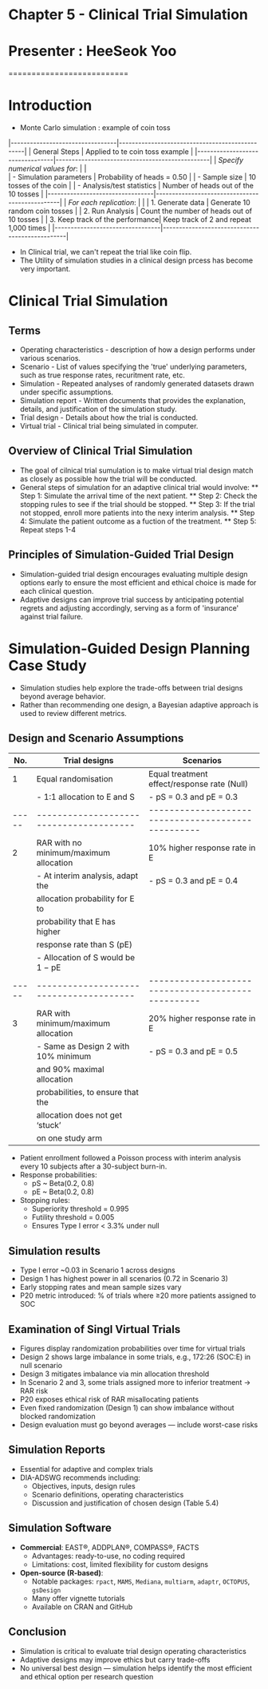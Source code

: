 # Chapter 5 - Clinical Trial Simulation

# Presenter : HeeSeok Yoo

==========================

# **Introduction** 


- Monte Carlo simulation : example of coin toss 

|---------------------------------|------------------------------------------------|
| General Steps                   | Applied to te coin toss example                |
|---------------------------------|------------------------------------------------|
| *Specify numerical values for*: |                                                |                                
| - Simulation parameters         | Probability of heads = 0.50                    |
| - Sample size                   | 10 tosses of the coin                          |
| - Analysis/test statistics      | Number of heads out of the 10 tosses           |
|---------------------------------|------------------------------------------------|
| *For each replication*:         |                                                |
| 1. Generate data                | Generate 10 random coin tosses                 |
| 2. Run Analysis                 | Count the number of heads out of 10 tosses     |
| 3. Keep track of the performance| Keep track of 2 and repeat 1,000 times         |
|---------------------------------|------------------------------------------------|

* In Clinical trial, we can't repeat the trial like coin flip. 
* The Utility of simulation studies in a clinical design prcess has become very important.



# Clinical Trial Simulation

## Terms

* Operating characteristics - description of how a design performs under various scenarios.
* Scenario - List of values specifying the 'true' underlying parameters, such as true response rates, recuritment rate, etc. 
* Simulation - Repeated analyses of randomly generated datasets drawn under specific assumptions.
* Simulation report - Written documents that provides the explanation, details, and justification of the simulation study.
* Trial design - Details about how the trial is conducted.
* Virtual trial - Clinical trial being simulated in computer.

## Overview of Clinical Trial Simulation

* The goal of cilnical trial sumulation is to make virtual trial design match as closely as possible how the trial will be conducted.
* General steps of simulation for an adaptive clinical trial would involve:
  ** Step 1: Simulate the arrival time of the next patient.
  ** Step 2: Check the stopping rules to see if the trial should be stopped.
  ** Step 3: If the trial not stopped, enroll more patients into the nexy interim analysis.
  ** Step 4: Simulate the patient outcome as a fuction of the treatment.
  ** Step 5: Repeat steps 1-4

## Principles of Simulation-Guided Trial Design

* Simulation-guided trial design encourages evaluating multiple design options early to ensure the most efficient and ethical choice is made for each clinical question.
* Adaptive designs can improve trial success by anticipating potential regrets and adjusting accordingly, serving as a form of 'insurance' against trial failure.


# Simulation-Guided Design Planning Case Study

* Simulation studies help explore the trade-offs between trial designs beyond average behavior.
* Rather than recommending one design, a Bayesian adaptive approach is used to review different metrics.

## Design and Scenario Assumptions

| No. | Trial designs                         | Scenarios                                        |
|-----|---------------------------------------|--------------------------------------------------|
| 1   | Equal randomisation                   | Equal treatment effect/response rate (Null)      |
|     | - 1:1 allocation to E and S           | - pS = 0.3 and pE = 0.3                          |
|-----|---------------------------------------|--------------------------------------------------|
| 2   | RAR with no minimum/maximum allocation| 10% higher response rate in E                    |
|     | - At interim analysis, adapt the      | - pS = 0.3 and pE = 0.4                          |
|     |   allocation probability for E to     |                                                  |
|     |   probability that E has higher       |                                                  |
|     |   response rate than S (pE)           |                                                  |
|     | - Allocation of S would be 1 − pE     |                                                  |
|-----|---------------------------------------|--------------------------------------------------|
| 3   | RAR with minimum/maximum allocation   | 20% higher response rate in E                    |
|     | - Same as Design 2 with 10% minimum   | - pS = 0.3 and pE = 0.5                          |
|     |   and 90% maximal allocation          |                                                  |
|     |   probabilities, to ensure that the   |                                                  |
|     |   allocation does not get ‘stuck’     |                                                  |
|     |   on one study arm                    |                                                  |

* Patient enrollment followed a Poisson process with interim analysis every 10 subjects after a 30-subject burn-in.
* Response probabilities:  
  * pS ~ Beta(0.2, 0.8)  
  * pE ~ Beta(0.2, 0.8)  
* Stopping rules:  
  * Superiority threshold = 0.995  
  * Futility threshold = 0.005  
  * Ensures Type I error < 3.3% under null
 
## Simulation results

* Type I error ~0.03 in Scenario 1 across designs
* Design 1 has highest power in all scenarios (0.72 in Scenario 3)
* Early stopping rates and mean sample sizes vary
* P20 metric introduced: % of trials where ≥20 more patients assigned to SOC

## Examination of Singl Virtual Trials

* Figures display randomization probabilities over time for virtual trials
* Design 2 shows large imbalance in some trials, e.g., 172:26 (SOC:E) in null scenario
* Design 3 mitigates imbalance via min allocation threshold
* In Scenario 2 and 3, some trials assigned more to inferior treatment → RAR risk
* P20 exposes ethical risk of RAR misallocating patients
* Even fixed randomization (Design 1) can show imbalance without blocked randomization
* Design evaluation must go beyond averages — include worst-case risks

## Simulation Reports
* Essential for adaptive and complex trials
* DIA-ADSWG recommends including:
  * Objectives, inputs, design rules
  * Scenario definitions, operating characteristics
  * Discussion and justification of chosen design (Table 5.4)

## Simulation Software
* **Commercial**: EAST®, ADDPLAN®, COMPASS®, FACTS
  * Advantages: ready-to-use, no coding required
  * Limitations: cost, limited flexibility for custom designs
* **Open-source (R-based)**:
  * Notable packages: `rpact`, `MAMS`, `Mediana`, `multiarm`, `adaptr`, `OCTOPUS`, `gsDesign`
  * Many offer vignette tutorials
  * Available on CRAN and GitHub

## Conclusion
* Simulation is critical to evaluate trial design operating characteristics
* Adaptive designs may improve ethics but carry trade-offs
* No universal best design — simulation helps identify the most efficient and ethical option per research question


